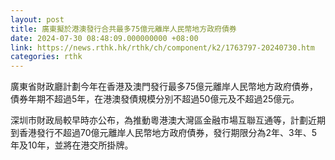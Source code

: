 ```yaml
---
layout: post
title: 廣東擬於港澳發行合共最多75億元離岸人民幣地方政府債券
date: 2024-07-30 08:48:09.000000000 +08:00
link: https://news.rthk.hk/rthk/ch/component/k2/1763797-20240730.htm
categories: rthk
---
```


廣東省財政廳計劃今年在香港及澳門發行最多75億元離岸人民幣地方政府債券，債券年期不超過5年，在港澳發債規模分別不超過50億元及不超過25億元。

深圳市財政局較早時亦公布，為推動粵港澳大灣區金融市場互聯互通等，計劃近期到香港發行不超過70億元離岸人民幣地方政府債券，發行期限分為2年、3年、5年及10年，並將在港交所掛牌。
